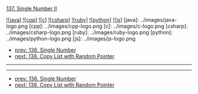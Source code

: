 [137. Single Number II](https://leetcode.com/problems/single-number-ii/)

[![java]](../java/137-single-number-ii.md)
[![cpp]](../cpp/137-single-number-ii.md)
[![c]](../c/137-single-number-ii.md)
[![csharp]](../csharp/137-single-number-ii.md)
[![ruby]](../ruby/137-single-number-ii.md)
[![python]](../python/137-single-number-ii.md)
[![js]](../js/137-single-number-ii.md)
[java]: ../images/java-logo.png
[cpp]: ../images/cpp-logo.png
[c]: ../images/c-logo.png
[csharp]: ../images/csharp-logo.png
[ruby]: ../images/ruby-logo.png
[python]: ../images/python-logo.png
[js]: ../images/js-logo.png

- [prev: 136. Single Number](136-single-number.md)
- [next: 138. Copy List with Random Pointer](138-copy-list-with-random-pointer.md)

---



---

- [prev: 136. Single Number](136-single-number.md)
- [next: 138. Copy List with Random Pointer](138-copy-list-with-random-pointer.md)
